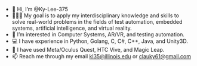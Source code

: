 - 👋 Hi, I’m @Ky-Lee-375
- 👩🏻‍💻 My goal is to apply my interdisciplinary knowledge and skills to solve real-world problems in the fields of test automation, embedded systems, artificial intelligence, and virtual reality.
- 👀 I’m interested in Computer Systems, AR/VR, and testing automation.
- 💻 I have experience in Python, Golang, C, C#, C++, Java, and Unity3D.
- 🧰 I have used Meta/Oculus Quest, HTC Vive, and Magic Leap. 
- 📫 Reach me through my email kl35@illinois.edu or clauky61@gmail.com

<!---
Ky-Lee-375/Ky-Lee-375 is a ✨ special ✨ repository because its `README.md` (this file) appears on your GitHub profile.
You can click the Preview link to take a look at your changes.
--->
